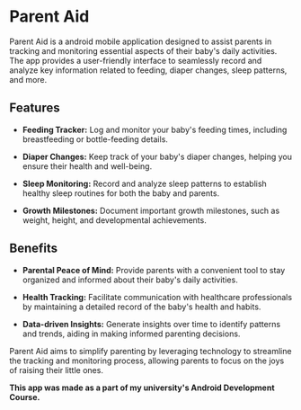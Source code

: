# Parent Aid

Parent Aid is a android mobile application designed to assist parents in tracking and monitoring essential aspects of their baby's daily activities. The app provides a user-friendly interface to seamlessly record and analyze key information related to feeding, diaper changes, sleep patterns, and more.

## Features

- **Feeding Tracker:** Log and monitor your baby's feeding times, including breastfeeding or bottle-feeding details.

- **Diaper Changes:** Keep track of your baby's diaper changes, helping you ensure their health and well-being.

- **Sleep Monitoring:** Record and analyze sleep patterns to establish healthy sleep routines for both the baby and parents.

- **Growth Milestones:** Document important growth milestones, such as weight, height, and developmental achievements.

## Benefits

- **Parental Peace of Mind:** Provide parents with a convenient tool to stay organized and informed about their baby's daily activities.

- **Health Tracking:** Facilitate communication with healthcare professionals by maintaining a detailed record of the baby's health and habits.

- **Data-driven Insights:** Generate insights over time to identify patterns and trends, aiding in making informed parenting decisions.


Parent Aid aims to simplify parenting by leveraging technology to streamline the tracking and monitoring process, allowing parents to focus on the joys of raising their little ones.

**This app was made as a part of my university's Android Development Course.**
